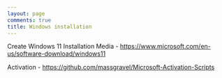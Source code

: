 ```yaml
---
layout: page
comments: true
title: Windows installation
---
```


Create Windows 11 Installation Media - <https://www.microsoft.com/en-us/software-download/windows11>

Activation - <https://github.com/massgravel/Microsoft-Activation-Scripts>